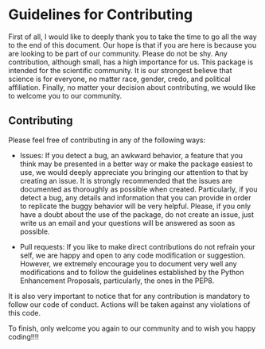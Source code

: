 # Guidelines for Contributing

First of all, I would like to deeply thank you to take the time to go all the way to the end of this document. Our hope is that if you are here is because you are looking to be part of our community. Please do not be shy. Any contribution, although small, has a high importance for us. This package is intended for the scientific community. It is our strongest believe that science is for everyone, no matter race, gender, credo, and political affiliation. Finally, no matter your decision about contributing, we would like to welcome you to our community.

## Contributing

Please feel free of contributing in any of the following ways:

- Issues: If you detect a bug, an awkward behavior, a feature that you think may be presented in a better way or make the package easiest to use, we would deeply appreciate you bringing our attention to that by creating an issue. It is strongly recommended that the issues are documented as thoroughly as possible when created. Particularly, if you detect a bug, any details and information that you can provide in order to replicate the buggy behavior will be very helpful. Please, if you only have a doubt about the use of the package, do not create an issue, just write us an email and your questions will be answered as soon as possible.

- Pull requests: If you like to make direct contributions do not refrain your self, we are happy and open to any code modification or suggestion. However, we extremely encourage you to document very well any modifications and to follow the guidelines established by the Python Enhancement Proposals, particularly, the ones in the PEP8.

It is also very important to notice that for any contribution is mandatory to follow our code of conduct. Actions will be taken against any violations of this code.

To finish, only welcome you again to our community and to wish you happy coding!!!!